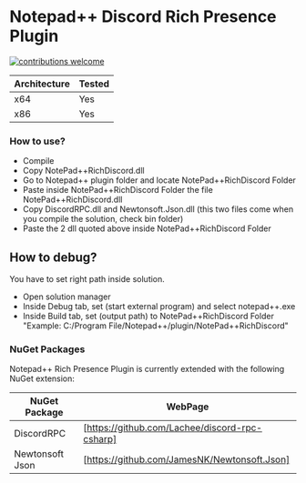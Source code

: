 # Notepad++ Discord Rich Presence Plugin

[![contributions welcome](https://img.shields.io/badge/contributions-welcome-brightgreen.svg?style=flat)](https://github.com/MikeCoder96/NotePad-Discord-Rich-Presence-Plugin/issues)

| Architecture | Tested |
| ------ | ------ |
| x64 | Yes |
| x86 | Yes |

### How to use?
- Compile
- Copy NotePad++RichDiscord.dll
- Go to Notepad++ plugin folder and locate NotePad++RichDiscord Folder
- Paste inside NotePad++RichDiscord Folder the file NotePad++RichDiscord.dll
- Copy DiscordRPC.dll and Newtonsoft.Json.dll (this two files come when you compile the solution, check bin folder)
- Paste the 2 dll quoted above inside NotePad++RichDiscord Folder

## How to debug?
You have to set right path inside solution. 
- Open solution manager
- Inside Debug tab, set (start external program) and select notepad++.exe
- Inside Build tab, set (output path) to NotePad++RichDiscord Folder "Example: C:/Program File/Notepad++/plugin/NotePad++RichDiscord"

### NuGet Packages

Notepad++ Rich Presence Plugin is currently extended with the following NuGet extension:

| NuGet Package | WebPage |
| ------ | ------ |
| DiscordRPC | [https://github.com/Lachee/discord-rpc-csharp] |
| Newtonsoft Json | [https://github.com/JamesNK/Newtonsoft.Json] |


